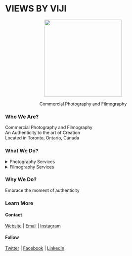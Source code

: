 # VIEWS BY VIJI
<p align="center"><img width="250" height="auto" src="https://www.viewsbyviji.com/logo.png">
</p>

<p align="center"> Commercial Photography and Filmography <p/>

### Who We Are? 
Commercial Photography and Filmography <br>
An Authenticity to the art of Creation  <br>
Located in Toronto, Ontario, Canada

### What We Do?
<details>
<summary>Photography Services</summary>
*PORTRAITS
*EVENTS
*FASHION 
</details>
<details>
<summary>Filmography Services</summary>
*MINI FILM
*FEATURE FILM
*DOCUMENTARY FILM
</details>

### Why We Do?
Embrace the moment of authenticity <br>

### Learn More
#### Contact
[Website](https://viewsbyviji.com) | [Email](mailto:hello@viewsbyviji.com) | [Instagram](https://instagram.com/viewsbyviji)

#### Follow
[Twitter](https://twitter.com/viewsbyviji) | [Facebook](https://facebook.com/viewsbyviji) | [LinkedIn](https://linkedin.com/company/viewsbyviji) 
